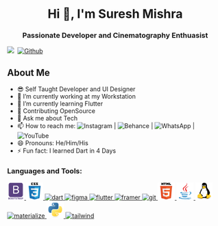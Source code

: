 <h1 align="center">Hi 👋, I'm Suresh Mishra</h1>
<h3 align="center">Passionate Developer and Cinematography Enthuasist</h3>

![](https://visitor-badge.laobi.icu/badge?page_id=chipinvision.chipinvision)&nbsp;&nbsp;[![Github](https://img.shields.io/github/followers/chipinvision?label=Follow&style=social)](https://github.com/chipinvision)&nbsp;&nbsp;


## About Me

   - 😎 Self Taught Developer and UI Designer
   - 🔭 I’m currently working at my Workstation
   - 🌱 I’m currently learning Flutter
   - 🤔 Contributing OpenSource
   - 💬 Ask me about Tech
   - 📫 How to reach me: 
            ![Instagram](https://www.instagram.com/invisionchip) 
          | ![Behance](https://www.behance.net/invisionch9c6f)
          | ![WhatsApp](https://api.whatsapp.com/send?phone=%20919437007938&text=&source=&data=app_absent=)
          | ![YouTube](https://www.youtube.com/channel/UCafeVMVotqWH7jKOR5wzoYA)
   - 😄 Pronouns: He/Him/His
   - ⚡ Fun fact: I learned Dart in 4 Days

<h3 align="left">Languages and Tools:</h3>

<p align="left"> <a href="https://getbootstrap.com" target="_blank"> <img src="https://raw.githubusercontent.com/devicons/devicon/master/icons/bootstrap/bootstrap-plain-wordmark.svg" alt="bootstrap" width="40" height="40"/> </a> <a href="https://www.w3schools.com/css/" target="_blank"> <img src="https://raw.githubusercontent.com/devicons/devicon/master/icons/css3/css3-original-wordmark.svg" alt="css3" width="40" height="40"/> </a> <a href="https://dart.dev" target="_blank"> <img src="https://www.vectorlogo.zone/logos/dartlang/dartlang-icon.svg" alt="dart" width="40" height="40"/> </a> <a href="https://www.figma.com/" target="_blank"> <img src="https://www.vectorlogo.zone/logos/figma/figma-icon.svg" alt="figma" width="40" height="40"/> </a> <a href="https://flutter.dev" target="_blank"> <img src="https://www.vectorlogo.zone/logos/flutterio/flutterio-icon.svg" alt="flutter" width="40" height="40"/> </a> <a href="https://www.framer.com/" target="_blank"> <img src="https://www.vectorlogo.zone/logos/framer/framer-icon.svg" alt="framer" width="40" height="40"/> </a> <a href="https://git-scm.com/" target="_blank"> <img src="https://www.vectorlogo.zone/logos/git-scm/git-scm-icon.svg" alt="git" width="40" height="40"/> </a> <a href="https://www.w3.org/html/" target="_blank"> <img src="https://raw.githubusercontent.com/devicons/devicon/master/icons/html5/html5-original-wordmark.svg" alt="html5" width="40" height="40"/> </a> <a href="https://www.java.com" target="_blank"> <img src="https://raw.githubusercontent.com/devicons/devicon/master/icons/java/java-original.svg" alt="java" width="40" height="40"/> </a> <a href="https://www.linux.org/" target="_blank"> <img src="https://raw.githubusercontent.com/devicons/devicon/master/icons/linux/linux-original.svg" alt="linux" width="40" height="40"/> </a> <a href="https://materializecss.com/" target="_blank"> <img src="https://raw.githubusercontent.com/prplx/svg-logos/5585531d45d294869c4eaab4d7cf2e9c167710a9/svg/materialize.svg" alt="materialize" width="40" height="40"/> </a> <a href="https://www.python.org" target="_blank"> <img src="https://raw.githubusercontent.com/devicons/devicon/master/icons/python/python-original.svg" alt="python" width="40" height="40"/> </a> <a href="https://tailwindcss.com/" target="_blank"> <img src="https://www.vectorlogo.zone/logos/tailwindcss/tailwindcss-icon.svg" alt="tailwind" width="40" height="40"/> </a> </p>
<br/>


